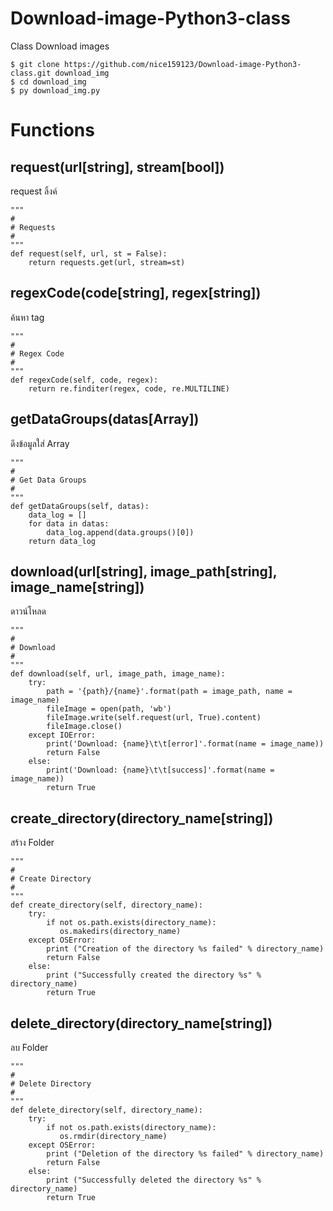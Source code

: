 # Download-image-Python3-class
Class Download images
```
$ git clone https://github.com/nice159123/Download-image-Python3-class.git download_img
$ cd download_img
$ py download_img.py
```
# Functions
## request(url[string], stream[bool])
request ลิ้งค์
```
"""
# 
# Requests
# 
"""
def request(self, url, st = False):
    return requests.get(url, stream=st)
```
## regexCode(code[string], regex[string])
ค้นหา tag 
```
"""
# 
# Regex Code
# 
"""
def regexCode(self, code, regex):
    return re.finditer(regex, code, re.MULTILINE)
```
## getDataGroups(datas[Array])
ดึงข้อมูลใส่ Array
```
"""
# 
# Get Data Groups
# 
"""
def getDataGroups(self, datas):
    data_log = []
    for data in datas:
        data_log.append(data.groups()[0])
    return data_log
```
## download(url[string], image_path[string], image_name[string])
ดาวน์โหลด
```
"""
# 
# Download
# 
"""
def download(self, url, image_path, image_name):
    try:
        path = '{path}/{name}'.format(path = image_path, name = image_name)
        fileImage = open(path, 'wb')
        fileImage.write(self.request(url, True).content)
        fileImage.close()
    except IOError:
        print('Download: {name}\t\t[error]'.format(name = image_name))
        return False
    else:
        print('Download: {name}\t\t[success]'.format(name = image_name))
        return True
```
## create_directory(directory_name[string])
สร้าง Folder
```
"""
# 
# Create Directory
# 
"""
def create_directory(self, directory_name):
    try:
        if not os.path.exists(directory_name):
           os.makedirs(directory_name)
    except OSError:
        print ("Creation of the directory %s failed" % directory_name)
        return False
    else:
        print ("Successfully created the directory %s" % directory_name)
        return True
```
## delete_directory(directory_name[string])
ลบ Folder
```
"""
# 
# Delete Directory
# 
"""
def delete_directory(self, directory_name):
    try:
        if not os.path.exists(directory_name):
           os.rmdir(directory_name)
    except OSError:
        print ("Deletion of the directory %s failed" % directory_name)
        return False
    else:
        print ("Successfully deleted the directory %s" % directory_name)
        return True
```
